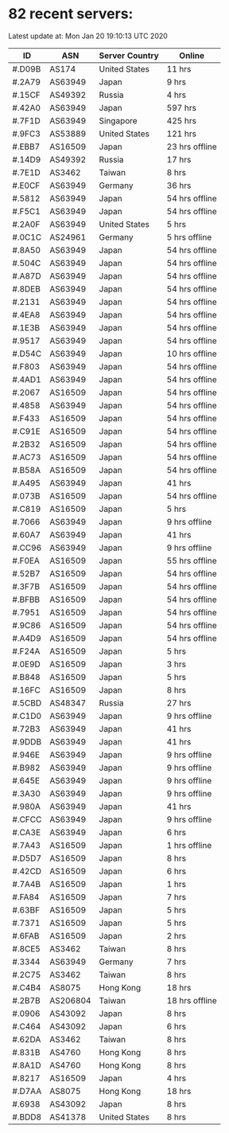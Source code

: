 # 82 recent servers:

Latest update at: Mon Jan 20 19:10:13 UTC 2020

| ID | ASN | Server Country | Online |
| -- | --- | -------------- | ------ |
| #.D09B | AS174 | United States | 11 hrs |
| #.2A79 | AS63949 | Japan | 9 hrs |
| #.15CF | AS49392 | Russia | 4 hrs |
| #.42A0 | AS63949 | Japan | 597 hrs |
| #.7F1D | AS63949 | Singapore | 425 hrs |
| #.9FC3 | AS53889 | United States | 121 hrs |
| #.EBB7 | AS16509 | Japan | 23 hrs offline |
| #.14D9 | AS49392 | Russia | 17 hrs |
| #.7E1D | AS3462 | Taiwan | 8 hrs |
| #.E0CF | AS63949 | Germany | 36 hrs |
| #.5812 | AS63949 | Japan | 54 hrs offline |
| #.F5C1 | AS63949 | Japan | 54 hrs offline |
| #.2A0F | AS63949 | United States | 5 hrs |
| #.0C1C | AS24961 | Germany | 5 hrs offline |
| #.8A50 | AS63949 | Japan | 54 hrs offline |
| #.504C | AS63949 | Japan | 54 hrs offline |
| #.A87D | AS63949 | Japan | 54 hrs offline |
| #.8DEB | AS63949 | Japan | 54 hrs offline |
| #.2131 | AS63949 | Japan | 54 hrs offline |
| #.4EA8 | AS63949 | Japan | 54 hrs offline |
| #.1E3B | AS63949 | Japan | 54 hrs offline |
| #.9517 | AS63949 | Japan | 54 hrs offline |
| #.D54C | AS63949 | Japan | 10 hrs offline |
| #.F803 | AS63949 | Japan | 54 hrs offline |
| #.4AD1 | AS63949 | Japan | 54 hrs offline |
| #.2067 | AS16509 | Japan | 54 hrs offline |
| #.4858 | AS63949 | Japan | 54 hrs offline |
| #.F433 | AS16509 | Japan | 54 hrs offline |
| #.C91E | AS16509 | Japan | 54 hrs offline |
| #.2B32 | AS16509 | Japan | 54 hrs offline |
| #.AC73 | AS16509 | Japan | 54 hrs offline |
| #.B58A | AS16509 | Japan | 54 hrs offline |
| #.A495 | AS63949 | Japan | 41 hrs |
| #.073B | AS16509 | Japan | 54 hrs offline |
| #.C819 | AS16509 | Japan | 5 hrs |
| #.7066 | AS63949 | Japan | 9 hrs offline |
| #.60A7 | AS63949 | Japan | 41 hrs |
| #.CC96 | AS63949 | Japan | 9 hrs offline |
| #.F0EA | AS16509 | Japan | 55 hrs offline |
| #.52B7 | AS16509 | Japan | 54 hrs offline |
| #.3F7B | AS16509 | Japan | 54 hrs offline |
| #.BFBB | AS16509 | Japan | 54 hrs offline |
| #.7951 | AS16509 | Japan | 54 hrs offline |
| #.9C86 | AS16509 | Japan | 54 hrs offline |
| #.A4D9 | AS16509 | Japan | 54 hrs offline |
| #.F24A | AS16509 | Japan | 5 hrs |
| #.0E9D | AS16509 | Japan | 3 hrs |
| #.B848 | AS16509 | Japan | 5 hrs |
| #.16FC | AS16509 | Japan | 8 hrs |
| #.5CBD | AS48347 | Russia | 27 hrs |
| #.C1D0 | AS63949 | Japan | 9 hrs offline |
| #.72B3 | AS63949 | Japan | 41 hrs |
| #.9DDB | AS63949 | Japan | 41 hrs |
| #.946E | AS63949 | Japan | 9 hrs offline |
| #.B982 | AS63949 | Japan | 9 hrs offline |
| #.645E | AS63949 | Japan | 9 hrs offline |
| #.3A30 | AS63949 | Japan | 9 hrs offline |
| #.980A | AS63949 | Japan | 41 hrs |
| #.CFCC | AS63949 | Japan | 9 hrs offline |
| #.CA3E | AS63949 | Japan | 6 hrs |
| #.7A43 | AS16509 | Japan | 1 hrs offline |
| #.D5D7 | AS16509 | Japan | 8 hrs |
| #.42CD | AS16509 | Japan | 6 hrs |
| #.7A4B | AS16509 | Japan | 1 hrs |
| #.FA84 | AS16509 | Japan | 7 hrs |
| #.63BF | AS16509 | Japan | 5 hrs |
| #.7371 | AS16509 | Japan | 5 hrs |
| #.6FAB | AS16509 | Japan | 2 hrs |
| #.8CE5 | AS3462 | Taiwan | 8 hrs |
| #.3344 | AS63949 | Germany | 7 hrs |
| #.2C75 | AS3462 | Taiwan | 8 hrs |
| #.C4B4 | AS8075 | Hong Kong | 18 hrs |
| #.2B7B | AS206804 | Taiwan | 18 hrs offline |
| #.0906 | AS43092 | Japan | 8 hrs |
| #.C464 | AS43092 | Japan | 6 hrs |
| #.62DA | AS3462 | Taiwan | 8 hrs |
| #.831B | AS4760 | Hong Kong | 8 hrs |
| #.8A1D | AS4760 | Hong Kong | 8 hrs |
| #.8217 | AS16509 | Japan | 4 hrs |
| #.D7AA | AS8075 | Hong Kong | 18 hrs |
| #.6938 | AS43092 | Japan | 8 hrs |
| #.BDD8 | AS41378 | United States | 8 hrs |

